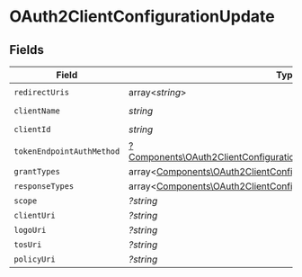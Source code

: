 # OAuth2ClientConfigurationUpdate


## Fields

| Field                                                                                                                                                   | Type                                                                                                                                                    | Required                                                                                                                                                | Description                                                                                                                                             |
| ------------------------------------------------------------------------------------------------------------------------------------------------------- | ------------------------------------------------------------------------------------------------------------------------------------------------------- | ------------------------------------------------------------------------------------------------------------------------------------------------------- | ------------------------------------------------------------------------------------------------------------------------------------------------------- |
| `redirectUris`                                                                                                                                          | array<*string*>                                                                                                                                         | :heavy_check_mark:                                                                                                                                      | N/A                                                                                                                                                     |
| `clientName`                                                                                                                                            | *string*                                                                                                                                                | :heavy_check_mark:                                                                                                                                      | N/A                                                                                                                                                     |
| `clientId`                                                                                                                                              | *string*                                                                                                                                                | :heavy_check_mark:                                                                                                                                      | N/A                                                                                                                                                     |
| `tokenEndpointAuthMethod`                                                                                                                               | [?Components\OAuth2ClientConfigurationUpdateTokenEndpointAuthMethod](../../Models/Components/OAuth2ClientConfigurationUpdateTokenEndpointAuthMethod.md) | :heavy_minus_sign:                                                                                                                                      | N/A                                                                                                                                                     |
| `grantTypes`                                                                                                                                            | array<[Components\OAuth2ClientConfigurationUpdateGrantTypes](../../Models/Components/OAuth2ClientConfigurationUpdateGrantTypes.md)>                     | :heavy_minus_sign:                                                                                                                                      | N/A                                                                                                                                                     |
| `responseTypes`                                                                                                                                         | array<[Components\OAuth2ClientConfigurationUpdateResponseTypes](../../Models/Components/OAuth2ClientConfigurationUpdateResponseTypes.md)>               | :heavy_minus_sign:                                                                                                                                      | N/A                                                                                                                                                     |
| `scope`                                                                                                                                                 | *?string*                                                                                                                                               | :heavy_minus_sign:                                                                                                                                      | N/A                                                                                                                                                     |
| `clientUri`                                                                                                                                             | *?string*                                                                                                                                               | :heavy_minus_sign:                                                                                                                                      | N/A                                                                                                                                                     |
| `logoUri`                                                                                                                                               | *?string*                                                                                                                                               | :heavy_minus_sign:                                                                                                                                      | N/A                                                                                                                                                     |
| `tosUri`                                                                                                                                                | *?string*                                                                                                                                               | :heavy_minus_sign:                                                                                                                                      | N/A                                                                                                                                                     |
| `policyUri`                                                                                                                                             | *?string*                                                                                                                                               | :heavy_minus_sign:                                                                                                                                      | N/A                                                                                                                                                     |